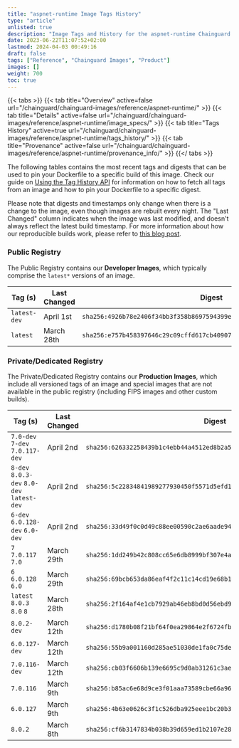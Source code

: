 ```yaml
---
title: "aspnet-runtime Image Tags History"
type: "article"
unlisted: true
description: "Image Tags and History for the aspnet-runtime Chainguard Image"
date: 2023-06-22T11:07:52+02:00
lastmod: 2024-04-03 00:49:16
draft: false
tags: ["Reference", "Chainguard Images", "Product"]
images: []
weight: 700
toc: true
---
```


{{< tabs >}}
{{< tab title="Overview" active=false url="/chainguard/chainguard-images/reference/aspnet-runtime/" >}}
{{< tab title="Details" active=false url="/chainguard/chainguard-images/reference/aspnet-runtime/image_specs/" >}}
{{< tab title="Tags History" active=true url="/chainguard/chainguard-images/reference/aspnet-runtime/tags_history/" >}}
{{< tab title="Provenance" active=false url="/chainguard/chainguard-images/reference/aspnet-runtime/provenance_info/" >}}
{{</ tabs >}}

The following tables contains the most recent tags and digests that can be used to pin your Dockerfile to a specific build of this image. Check our guide on [Using the Tag History API](/chainguard/chainguard-images/using-the-tag-history-api/) for information on how to fetch all tags from an image and how to pin your Dockerfile to a specific digest.

Please note that digests and timestamps only change when there is a change to the image, even though images are rebuilt every night. The "Last Changed" column indicates when the image was last modified, and doesn't always reflect the latest build timestamp. For more information about how our reproducible builds work, please refer to [this blog post](https://www.chainguard.dev/unchained/reproducing-chainguards-reproducible-image-builds).

### Public Registry
The Public Registry contains our **Developer Images**, which typically comprise the `latest*` versions of an image.

| Tag (s)       | Last Changed | Digest                                                                    |
|---------------|--------------|---------------------------------------------------------------------------|
|  `latest-dev` | April 1st    | `sha256:4926b78e2406f34bb3f358b8697594399e83a88483bca6065bc0309ef8979212` |
|  `latest`     | March 28th   | `sha256:e757b458397646c29c09cffd617cb409076dafa0633af9a7438eb991022c652a` |


### Private/Dedicated Registry
The Private/Dedicated Registry contains our **Production Images**, which include all versioned tags of an image and special images that are not available in the public registry (including FIPS images and other custom builds).

| Tag (s)                                     | Last Changed | Digest                                                                    |
|---------------------------------------------|--------------|---------------------------------------------------------------------------|
|  `7.0-dev` `7-dev` `7.0.117-dev`            | April 2nd    | `sha256:626332258439b1c4ebb44a4512ed8b2a5d7fd3424262eb5b659430506b305935` |
|  `8-dev` `8.0.3-dev` `8.0-dev` `latest-dev` | April 2nd    | `sha256:5c22834841989277930450f5571d5efd1888d68bea40655b0b19b0687c767fbf` |
|  `6-dev` `6.0.128-dev` `6.0-dev`            | April 2nd    | `sha256:33d49f0c0d49c88ee00590c2ae6aade9451dc86ca6a7c19861400fc9a233173d` |
|  `7` `7.0.117` `7.0`                        | March 29th   | `sha256:1dd249b42c808cc65e6db8999bf307e4ae5ff95deaab7d6adad23c93052bd992` |
|  `6` `6.0.128` `6.0`                        | March 29th   | `sha256:69bcb653da86eaf4f2c11c14cd19e68b1ccabeaac7f7459617d7922b1d39b0d2` |
|  `latest` `8.0.3` `8.0` `8`                 | March 28th   | `sha256:2f164af4e1cb7929ab46eb8bd0d56ebd91133382d3094d4fbe1622cb41b1a4f7` |
|  `8.0.2-dev`                                | March 12th   | `sha256:d1780b08f21bf64f0ea29864e2f6724fb8aaafe09263d4d726d2e2eca2b2b7fe` |
|  `6.0.127-dev`                              | March 12th   | `sha256:55b9a001160d285ae51030de1fa0c75de286fda9d6067b5705ba45f3232f91bf` |
|  `7.0.116-dev`                              | March 12th   | `sha256:cb03f6606b139e6695c9d0ab31261c3aef42fa0ee73ab3640328aed93ac19f88` |
|  `7.0.116`                                  | March 9th    | `sha256:b85ac6e68d9ce3f01aaa73589cbe66a963778cf467113c9feab39ea34cbdaaf2` |
|  `6.0.127`                                  | March 9th    | `sha256:4b63e0626c3f1c526dba925eee1bc20b3858eeabfb8b867a970aef9dc1ad5d6a` |
|  `8.0.2`                                    | March 8th    | `sha256:cf6b3147834b038b39d659ed1b2107e289a1c5144afe4ec2887c81c232d55f07` |

